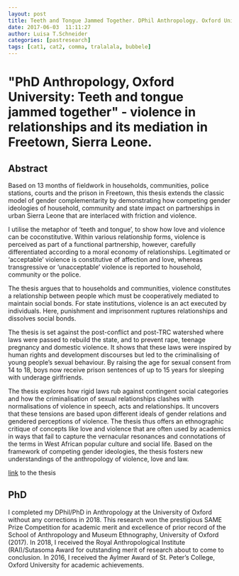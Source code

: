 ```yaml
---
layout: post
title: Teeth and Tongue Jammed Together. DPhil Anthropology. Oxford University
date: 2017-06-03  11:11:27
author: Luisa T.Schneider
categories: [pastresearch]
tags: [cat1, cat2, comma, tralalala, bubbele]
---
```

# "PhD Anthropology, Oxford University: Teeth and tongue jammed together" - violence in relationships and its mediation in Freetown, Sierra Leone.

## Abstract


Based on 13 months of fieldwork in households, communities, police stations, courts and the prison in Freetown, this thesis extends the classic model of gender complementarity by demonstrating how competing gender ideologies of household, community and state impact on partnerships in urban Sierra Leone that are interlaced with friction and violence.

I utilise the metaphor of ‘teeth and tongue’, to show how love and violence can be coconstitutive. Within various relationship forms, violence is perceived as part of a functional partnership, however, carefully differentiated according to a moral economy of relationships. Legitimated or ‘acceptable’ violence is constitutive of affection and love, whereas transgressive or ‘unacceptable’ violence is reported to household, community or the police.

The thesis argues that to households and communities, violence constitutes a relationship between people which must be cooperatively mediated to maintain social bonds. For state institutions, violence is an act executed by individuals. Here, punishment and imprisonment ruptures relationships and dissolves social bonds.

The thesis is set against the post-conflict and post-TRC watershed where laws were passed to rebuild the state, and to prevent rape, teenage pregnancy and domestic violence. It shows that these laws were inspired by human rights and development discourses but led to the criminalising of young people’s sexual behaviour. By raising the age for sexual consent from 14 to 18, boys now receive prison sentences of up to 15 years for sleeping with underage girlfriends.

The thesis explores how rigid laws rub against contingent social categories and how the criminalisation of sexual relationships clashes with normalisations of violence in speech, acts and relationships. It uncovers that these tensions are based upon different ideals of gender relations and gendered perceptions of violence. The thesis thus offers an ethnographic critique of concepts like love and violence that are often used by academics in ways that fail to capture the vernacular resonances and connotations of the terms in West African popular culture and social life. Based on the framework of competing gender ideologies, the thesis fosters new understandings of the anthropology of violence, love and law.


[link](https://ora.ox.ac.uk/objects/uuid:ad1755fa-e2c4-4a55-b790-684b8d31658b) to the thesis

## PhD
I completed my DPhil/PhD in Anthropology at the University of Oxford without any corrections in 2018. This research won the prestigious SAME Prize Competition for academic merit and excellence of prior record of the School of Anthropology and Museum Ethnography, University of Oxford (2017). In 2018, I received the Royal Anthropological Institute (RAI)/Sutasoma Award for outstanding merit of research about to come to conclusion. In 2016, I received the Aylmer Award of St. Peter’s College, Oxford University for academic achievements.